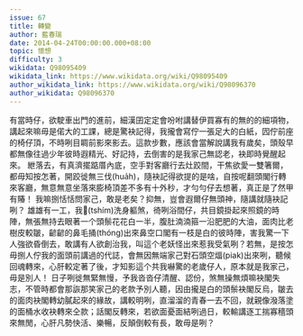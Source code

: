 ```yaml
---
issue: 67
title: 轉變
author: 藍春瑞
date: 2014-04-24T00:00:00.000+08:00
topic: 懷想
difficulty: 3
wikidata: Q98095409
wikidata_link: https://www.wikidata.org/wiki/Q98095409
author_wikidata_link: https://www.wikidata.org/wiki/Q98096370
author_wikidata: Q98096370
---
```

有當時仔，欲駛車出門的進前，細漢囝定定會吩咐講替伊買寡有的無的的細項物，講起來嘛毋是偌大的工課，總是驚袂記得，我攏會寫佇一張足大的白紙，囥佇前座的椅仔頂，不時咧目睭前影來影去。這款步數，應該會當解說講我有歲矣，頭殼早都無像往過少年彼時遐精光、好記持，去倒害的是我家己無認老，袂即時覺醒起來。
紲落去，有真濟擺踮厝內底，空手對客廳行去灶跤間，干焦欲愛一雙箸爾，都毋知按怎著，開跤徙無三伐(hua̍h)，隨袂記得欲提的是啥，自按呢翻頭閣行轉來客廳，無意無意坐落來膨椅頂差不多有十外秒，才勻勻仔去想著，真正是了然甲有賰！
我嘛捌恬恬問家己，敢是老矣？抑無，豈會遐爾仔無頭神，隨講就隨袂記咧？
雄雄有一工，我𡨞(tshím)洗身軀煞，徛咧浴間仔，共目鏡掛起來照鏡的時陣，無張無持去眼著一个頭鬃花花白一半，腹肚湳湳箍一沿肥肥的大油，面肉比老樹皮較皺，齴齴的鼻毛捅(thóng)出來鼻空口閣有一枝是白的彼時陣，害我驚一下人強欲昏倒去，敢講有人欲創治我，叫這个老妖怪出來惹我受氣咧？若無，是按怎毋捌人佇我的面頭前講過的代誌，會無因無端家己對石頭空煏(piak)出來咧，聽候回魂轉來，心肝較定著了後，才知影這个共我嚇驚的老歲仔人，原本就是我家己，毋是別人！
日子咧徙無緊無慢，予我沓沓仔清醒、認份，煞無操無煩嘛袂閣失志，不管時都會那詼那笑家己的老款予別人聽，因由攏是白的頭鬃袂閣反烏，皺去的面肉袂閣轉幼膩起來的緣故，講較明咧，直溜溜的青春一去不回，就親像潑落塗的面桶水收袂轉來仝款；話閣反轉來，若欲面憂面結咧過日，較輸講逐工揣寡穡頭來無閒，心肝凡勢快活、樂暢，反顛倒較有長，敢毋是咧？